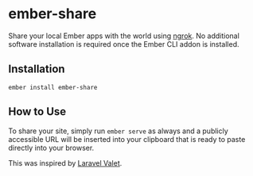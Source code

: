 # ember-share

Share your local Ember apps with the world using [ngrok](https://ngrok.com/). No additional software installation is required once the Ember CLI addon is installed.

## Installation

```
ember install ember-share
```

## How to Use

To share your site, simply run `ember serve` as always and a publicly accessible URL will be inserted into your clipboard that is ready to paste directly into your browser.

This was inspired by [Laravel Valet](https://laravel.com/docs/5.2/valet#sharing-sites).
